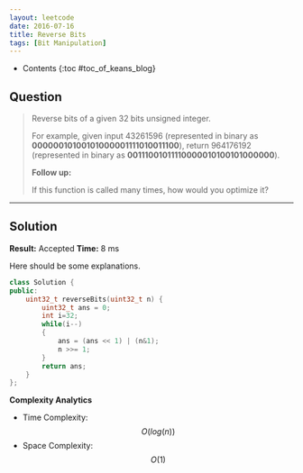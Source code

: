 ```yaml
---
layout: leetcode
date: 2016-07-16
title: Reverse Bits
tags: [Bit Manipulation]
---
```


* Contents
{:toc #toc_of_keans_blog}

## Question

> Reverse bits of a given 32 bits unsigned integer.
>
>For example, given input 43261596 (represented in binary as **00000010100101000001111010011100**), return 964176192 (represented in binary as **00111001011110000010100101000000**).
>
>**Follow up:**
>
>If this function is called many times, how would you optimize it?
>
>     

***

## Solution

**Result:** Accepted **Time:** 8 ms

Here should be some explanations.

```cpp
class Solution {
public:
    uint32_t reverseBits(uint32_t n) {
        uint32_t ans = 0;
        int i=32;
        while(i--)
        {
            ans = (ans << 1) | (n&1);
            n >>= 1;
        }
        return ans;
    }
};
```

**Complexity Analytics**

- Time Complexity: $$O(log(n))$$
- Space Complexity: $$O(1)$$
